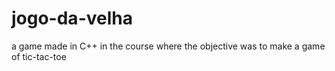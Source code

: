 # jogo-da-velha
a game made in C++ in the course where the objective was to make a game of tic-tac-toe
